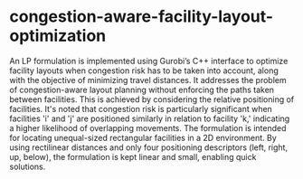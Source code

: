 # congestion-aware-facility-layout-optimization
An LP formulation is implemented using Gurobi’s C++ interface to optimize facility layouts when congestion risk has to be taken into account, along with the objective of minimizing travel distances. It addresses the problem of congestion-aware layout planning without enforcing the paths taken between facilities. This is achieved by considering the relative positioning of facilities. It's noted that congestion risk is particularly significant when facilities 'i' and 'j' are positioned similarly in relation to facility 'k,' indicating a higher likelihood of overlapping movements.
The formulation is intended for locating unequal-sized rectangular facilities in a 2D environment. By using rectilinear distances and only four positioning descriptors (left, right, up, below), the formulation is kept linear and small, enabling quick solutions.
